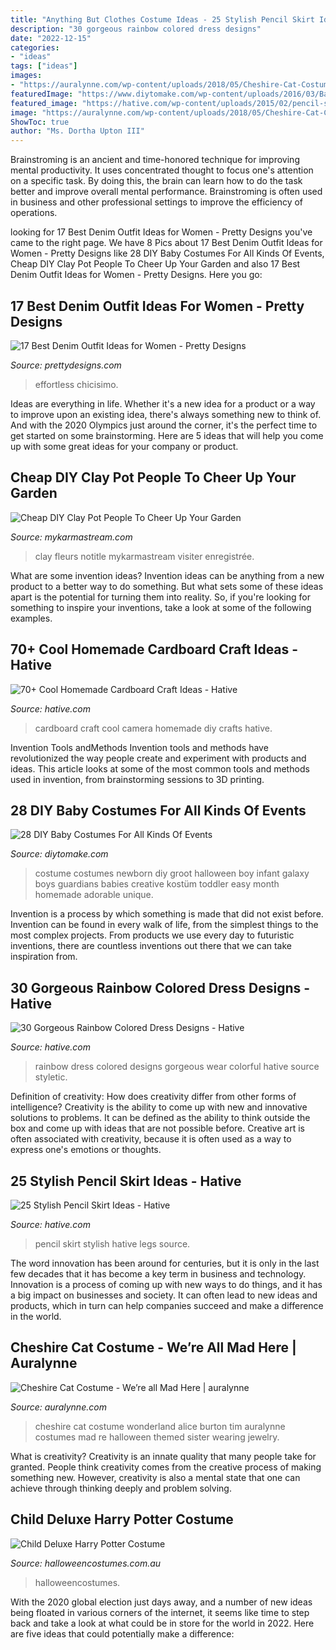 ```yaml
---
title: "Anything But Clothes Costume Ideas - 25 Stylish Pencil Skirt Ideas"
description: "30 gorgeous rainbow colored dress designs"
date: "2022-12-15"
categories:
- "ideas"
tags: ["ideas"]
images:
- "https://auralynne.com/wp-content/uploads/2018/05/Cheshire-Cat-Costume-7.jpg"
featuredImage: "https://www.diytomake.com/wp-content/uploads/2016/03/Baby-Groot-DIY-Costume.jpg"
featured_image: "https://hative.com/wp-content/uploads/2015/02/pencil-skirt-ideas/20-stylish-pencil-skirt-ideas.jpg"
image: "https://auralynne.com/wp-content/uploads/2018/05/Cheshire-Cat-Costume-7.jpg"
ShowToc: true
author: "Ms. Dortha Upton III"
---
```



Brainstroming is an ancient and time-honored technique for improving mental productivity. It uses concentrated thought to focus one's attention on a specific task. By doing this, the brain can learn how to do the task better and improve overall mental performance. Brainstroming is often used in business and other professional settings to improve the efficiency of operations.

	

		
looking for 17 Best Denim Outfit Ideas for Women - Pretty Designs you've came to the right page. We have 8 Pics about 17 Best Denim Outfit Ideas for Women - Pretty Designs like 28 DIY Baby Costumes For All Kinds Of Events, Cheap DIY Clay Pot People To Cheer Up Your Garden and also 17 Best Denim Outfit Ideas for Women - Pretty Designs. Here you go:
		
    
## 17 Best Denim Outfit Ideas For Women - Pretty Designs

<img loading=lazy src="http://www.prettydesigns.com/wp-content/uploads/2014/05/Denim-Jumpsuit-Outfit-Idea.jpg" onerror="this.onerror=null;this.src='https://tse1.mm.bing.net/th?id=OIP.jUDjqMexAa4Z6qCje935sQHaKI&amp;pid=15.1';" alt="17 Best Denim Outfit Ideas for Women - Pretty Designs">

_Source: prettydesigns.com_

>effortless chicisimo. 

	

Ideas are everything in life. Whether it's a new idea for a product or a way to improve upon an existing idea, there's always something new to think of. And with the 2020 Olympics just around the corner, it's the perfect time to get started on some brainstorming. Here are 5 ideas that will help you come up with some great ideas for your company or product.

    
## Cheap DIY Clay Pot People To Cheer Up Your Garden

<img loading=lazy src="https://mykarmastream.com/wp-content/uploads/2017/07/Clay-Pot-People-8.jpg" onerror="this.onerror=null;this.src='https://tse4.mm.bing.net/th?id=OIP.O_WdukdtaXHOkw3IobHwVAHaNG&amp;pid=15.1';" alt="Cheap DIY Clay Pot People To Cheer Up Your Garden">

_Source: mykarmastream.com_

>clay fleurs notitle mykarmastream visiter enregistrée. 

	

What are some invention ideas?
Invention ideas can be anything from a new product to a better way to do something. But what sets some of these ideas apart is the potential for turning them into reality. So, if you're looking for something to inspire your inventions, take a look at some of the following examples.

    
## 70+ Cool Homemade Cardboard Craft Ideas - Hative

<img loading=lazy src="https://hative.com/wp-content/uploads/2014/04/cardboard-crafts/21-diy-cardboard-craft-camera.jpg" onerror="this.onerror=null;this.src='https://tse3.mm.bing.net/th?id=OIP.UNgqKMiGlt1cnmAG4t01KgHaFi&amp;pid=15.1';" alt="70+ Cool Homemade Cardboard Craft Ideas - Hative">

_Source: hative.com_

>cardboard craft cool camera homemade diy crafts hative. 

	

Invention Tools andMethods
Invention tools and methods have revolutionized the way people create and experiment with products and ideas. This article looks at some of the most common tools and methods used in invention, from brainstorming sessions to 3D printing.

    
## 28 DIY Baby Costumes For All Kinds Of Events

<img loading=lazy src="https://www.diytomake.com/wp-content/uploads/2016/03/Baby-Groot-DIY-Costume.jpg" onerror="this.onerror=null;this.src='https://tse4.mm.bing.net/th?id=OIP.nDAyYMO7rUkdfanS3-axigHaJ3&amp;pid=15.1';" alt="28 DIY Baby Costumes For All Kinds Of Events">

_Source: diytomake.com_

>costume costumes newborn diy groot halloween boy infant galaxy boys guardians babies creative kostüm toddler easy month homemade adorable unique. 

	

Invention is a process by which something is made that did not exist before. Invention can be found in every walk of life, from the simplest things to the most complex projects. From products we use every day to futuristic inventions, there are countless inventions out there that we can take inspiration from.

    
## 30 Gorgeous Rainbow Colored Dress Designs - Hative

<img loading=lazy src="https://hative.com/wp-content/uploads/2014/10/rainbow-colored-dress/19-rainbow-colored-dress-designs.jpg" onerror="this.onerror=null;this.src='https://tse4.mm.bing.net/th?id=OIP.VPL10tpEwru-93HKF_ogqwHaLH&amp;pid=15.1';" alt="30 Gorgeous Rainbow Colored Dress Designs - Hative">

_Source: hative.com_

>rainbow dress colored designs gorgeous wear colorful hative source styletic. 

	

Definition of creativity: How does creativity differ from other forms of intelligence?
Creativity is the ability to come up with new and innovative solutions to problems. It can be defined as the ability to think outside the box and come up with ideas that are not possible before. Creative art is often associated with creativity, because it is often used as a way to express one's emotions or thoughts.

    
## 25 Stylish Pencil Skirt Ideas - Hative

<img loading=lazy src="https://hative.com/wp-content/uploads/2015/02/pencil-skirt-ideas/20-stylish-pencil-skirt-ideas.jpg" onerror="this.onerror=null;this.src='https://tse2.mm.bing.net/th?id=OIP.7IN0Qo0iO0QWzoOsBO62OAHaKX&amp;pid=15.1';" alt="25 Stylish Pencil Skirt Ideas - Hative">

_Source: hative.com_

>pencil skirt stylish hative legs source. 

	

The word innovation has been around for centuries, but it is only in the last few decades that it has become a key term in business and technology. Innovation is a process of coming up with new ways to do things, and it has a big impact on businesses and society. It can often lead to new ideas and products, which in turn can help companies succeed and make a difference in the world.

    
## Cheshire Cat Costume - We’re All Mad Here | Auralynne

<img loading=lazy src="https://auralynne.com/wp-content/uploads/2018/05/Cheshire-Cat-Costume-7.jpg" onerror="this.onerror=null;this.src='https://tse2.mm.bing.net/th?id=OIP.OrTYA7huYk2s-UUz6MPcBQHaLH&amp;pid=15.1';" alt="Cheshire Cat Costume - We’re all Mad Here | auralynne">

_Source: auralynne.com_

>cheshire cat costume wonderland alice burton tim auralynne costumes mad re halloween themed sister wearing jewelry. 

	

What is creativity?
Creativity is an innate quality that many people take for granted. People think creativity comes from the creative process of making something new. However, creativity is also a mental state that one can achieve through thinking deeply and problem solving.

    
## Child Deluxe Harry Potter Costume

<img loading=lazy src="https://images.halloweencostumes.com.au/products/9565/2-1-76831/child-deluxe-harry-potter-costume.jpg" onerror="this.onerror=null;this.src='https://tse1.mm.bing.net/th?id=OIP.BdIS2HqMt4MiUP1mh8SJdQHaKl&amp;pid=15.1';" alt="Child Deluxe Harry Potter Costume">

_Source: halloweencostumes.com.au_

>halloweencostumes. 

	

With the 2020 global election just days away, and a number of new ideas being floated in various corners of the internet, it seems like time to step back and take a look at what could be in store for the world in 2022. Here are five ideas that could potentially make a difference: 

